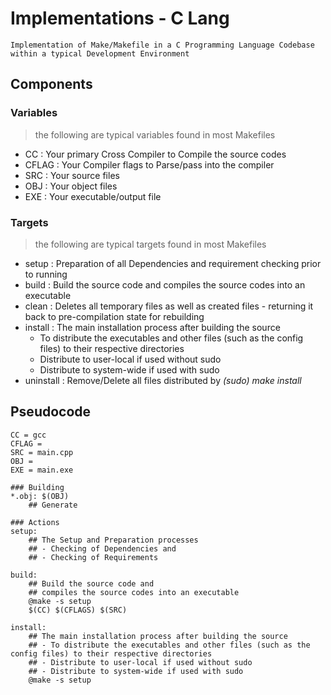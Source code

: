 # Implementations - C Lang

```
Implementation of Make/Makefile in a C Programming Language Codebase 
within a typical Development Environment
```

## Components

### Variables
> the following are typical variables found in most Makefiles
+ CC : Your primary Cross Compiler to Compile the source codes
+ CFLAG : Your Compiler flags to Parse/pass into the compiler
+ SRC : Your source files
+ OBJ : Your object files
+ EXE : Your executable/output file

### Targets
> the following are typical targets found in most Makefiles
- setup : Preparation of all Dependencies and requirement checking prior to running
- build : Build the source code and compiles the source codes into an executable
- clean : Deletes all temporary files as well as created files - returning it back to pre-compilation state for rebuilding 
- install : The main installation process after building the source
    + To distribute the executables and other files (such as the config files) to their respective directories
    + Distribute to user-local if used without sudo
    + Distribute to system-wide if used with sudo
- uninstall : Remove/Delete all files distributed by *(sudo) make install* 

## Pseudocode
```console
CC = gcc
CFLAG = 
SRC = main.cpp
OBJ = 
EXE = main.exe

### Building
*.obj: $(OBJ)
    ## Generate

### Actions
setup: 
    ## The Setup and Preparation processes
    ## - Checking of Dependencies and 
    ## - Checking of Requirements

build: 
    ## Build the source code and 
    ## compiles the source codes into an executable
    @make -s setup
    $(CC) $(CFLAGS) $(SRC)

install: 
    ## The main installation process after building the source
    ## - To distribute the executables and other files (such as the config files) to their respective directories
    ## - Distribute to user-local if used without sudo
    ## - Distribute to system-wide if used with sudo 
    @make -s setup
```

